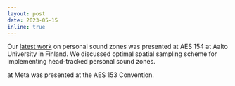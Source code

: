 ```yaml
---
layout: post
date: 2023-05-15
inline: true
---
```


Our <a href="https://www.aes.org/e-lib/browse.cfm?elib=22071">latest work</a> on personal sound zones was presented at AES 154 at Aalto University in Finland. We discussed optimal spatial sampling scheme for implementing head-tracked personal sound zones.

  at Meta was presented at the AES 153 Convention.
